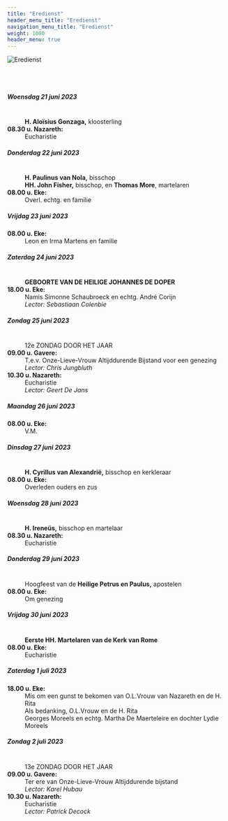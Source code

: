 ```yaml
---
title: "Eredienst"
header_menu_title: "Eredienst"
navigation_menu_title: "Eredienst"
weight: 1000
header_menu: true
---
```


![Eredienst](images/liturgische-vieringen.jpg)

<br>
<br>

##### Woensdag 21 juni 2023  
<dl><dt>&nbsp;</dt><dd><b>H. Aloïsius Gonzaga,</b> kloosterling<br></dd><dt><b>08.30 u. Nazareth:</b></dt><dd>Eucharistie</dd>
</dl>

##### Donderdag 22 juni 2023  
<dl><dt>&nbsp;</dt><dd><b>H. Paulinus van Nola,</b> bisschop<br><b>HH. John Fisher,</b> bisschop, en <b>Thomas More</b>, martelaren<br></dd><dt><b>08.00 u. Eke:</b></dt><dd>Overl. echtg. en familie</dd>
</dl>

##### Vrijdag 23 juni 2023  
<dl><dt><b>08.00 u. Eke:</b></dt><dd>Leon en Irma Martens en familie</dd>
</dl>

##### Zaterdag 24 juni 2023  
<dl><dt>&nbsp;</dt><dd><b>GEBOORTE VAN DE HEILIGE JOHANNES DE DOPER</b><br></dd><dt><b>18.00 u. Eke:</b></dt><dd>Namis Simonne Schaubroeck en echtg. André Corijn<br><i>Lector: Sebastiaan Colenbie</i></dd>
</dl>

##### Zondag 25 juni 2023  
<dl><dt>&nbsp;</dt><dd>12e ZONDAG DOOR HET JAAR<br></dd><dt><b>09.00 u. Gavere:</b></dt><dd>T.e.v. Onze-Lieve-Vrouw Altijddurende Bijstand voor een genezing<br><i>Lector: Chris Jungbluth</i></dd>
<dt><b>10.30 u. Nazareth:</b></dt><dd>Eucharistie<br><i>Lector: Geert De Jans</i></dd>
</dl>

##### Maandag 26 juni 2023  
<dl><dt><b>08.00 u. Eke:</b></dt><dd>V.M.</dd>
</dl>

##### Dinsdag 27 juni 2023  
<dl><dt>&nbsp;</dt><dd><b>H. Cyrillus van Alexandrië,</b> bisschop en kerkleraar<br></dd><dt><b>08.00 u. Eke:</b></dt><dd>Overleden ouders en zus</dd>
</dl>

##### Woensdag 28 juni 2023  
<dl><dt>&nbsp;</dt><dd><b>H. Ireneüs,</b> bisschop en martelaar<br></dd><dt><b>08.30 u. Nazareth:</b></dt><dd>Eucharistie</dd>
</dl>

##### Donderdag 29 juni 2023  
<dl><dt>&nbsp;</dt><dd>Hoogfeest van de <b>Heilige Petrus en Paulus,</b> apostelen<br></dd><dt><b>08.00 u. Eke:</b></dt><dd>Om genezing</dd>
</dl>

##### Vrijdag 30 juni 2023  
<dl><dt>&nbsp;</dt><dd><b>Eerste HH. Martelaren van de Kerk van Rome</b><br></dd><dt><b>08.00 u. Eke:</b></dt><dd>Eucharistie</dd>
</dl>

##### Zaterdag 1 juli 2023  
<dl><dt><b>18.00 u. Eke:</b></dt><dd>Mis om een gunst te bekomen van  O.L.Vrouw van Nazareth en de H. Rita<br>Als bedanking, O.L.Vrouw en de H. Rita<br>Georges Moreels en echtg. Martha De Maerteleire en dochter Lydie Moreels</dd>
</dl>

##### Zondag 2 juli 2023  
<dl><dt>&nbsp;</dt><dd>13e ZONDAG DOOR HET JAAR<br></dd><dt><b>09.00 u. Gavere:</b></dt><dd>Ter ere van Onze-Lieve-Vrouw Altijddurende bijstand<br><i>Lector: Karel Hubau</i></dd>
<dt><b>10.30 u. Nazareth:</b></dt><dd>Eucharistie<br><i>Lector: Patrick Decock</i></dd>
</dl>
<br>
<br>
<br>


